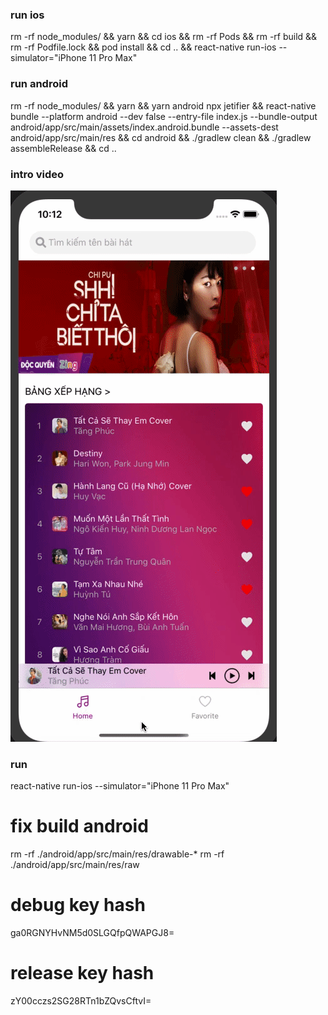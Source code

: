### run ios
rm -rf node_modules/ && yarn && cd ios && rm -rf Pods && rm -rf build && rm -rf Podfile.lock && pod install && cd .. && react-native run-ios --simulator="iPhone 11 Pro Max"

### run android
rm -rf node_modules/ && yarn && yarn android
npx jetifier && react-native bundle --platform android --dev false --entry-file index.js --bundle-output android/app/src/main/assets/index.android.bundle --assets-dest android/app/src/main/res && cd android && ./gradlew clean && ./gradlew assembleRelease && cd ..

### intro video
![](intro.gif)

### run

react-native run-ios --simulator="iPhone 11 Pro Max"


# fix build android
rm -rf ./android/app/src/main/res/drawable-*
rm -rf ./android/app/src/main/res/raw

# debug key hash

ga0RGNYHvNM5d0SLGQfpQWAPGJ8=
# release key hash
zY00cczs2SG28RTn1bZQvsCftvI=